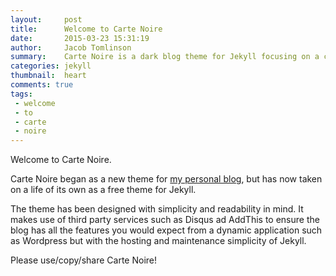 ```yaml
---
layout:     post
title:      Welcome to Carte Noire
date:       2015-03-23 15:31:19
author:     Jacob Tomlinson
summary:    Carte Noire is a dark blog theme for Jekyll focusing on a clear reading experience.
categories: jekyll
thumbnail:  heart
comments: true
tags:
 - welcome
 - to
 - carte
 - noire
---
```


Welcome to Carte Noire.

Carte Noire began as a new theme for [my personal blog][1], but has now taken
on a life of its own as a free theme for Jekyll.

The theme has been designed with simplicity and readability in mind. It makes
use of third party services such as Disqus ad AddThis to ensure the blog has
all the features you would expect from a dynamic application such as Wordpress
but with the hosting and maintenance simplicity of Jekyll.

Please use/copy/share Carte Noire!

[1]: http://www.jacobtomlinson.co.uk/
